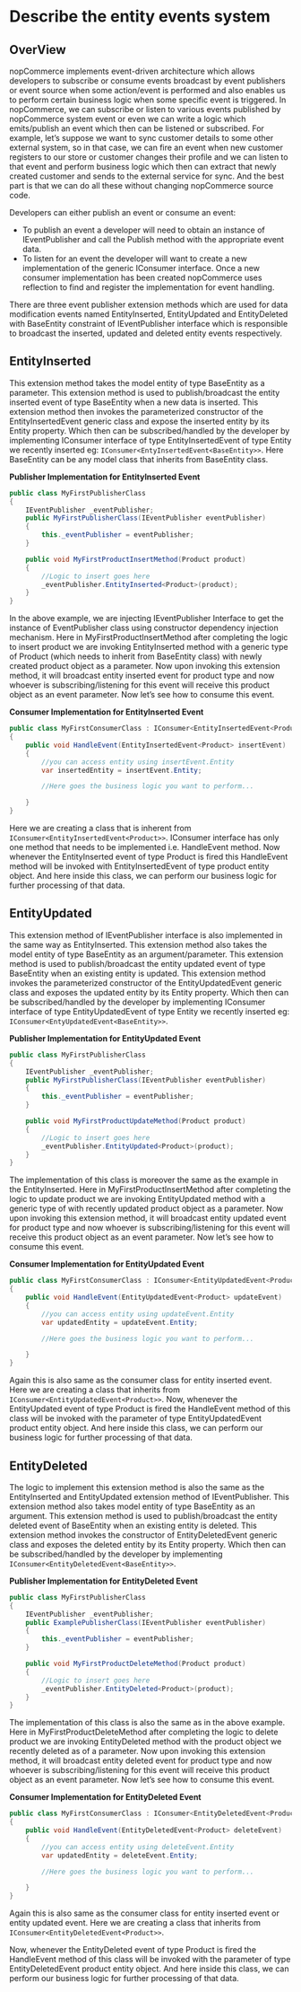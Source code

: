 ﻿# Describe the entity events system
## OverView 
nopCommerce implements event-driven architecture which allows developers to subscribe or consume events broadcast by event publishers or event source when some action/event is performed and also enables us to perform certain business logic when some specific event is triggered. In nopCommerce, we can subscribe or listen to various events published by nopCommerce system event or even we can write a logic which emits/publish an event which then can be listened or subscribed. For example, let’s suppose we want to sync customer details to some other external system, so in that case, we can fire an event when new customer registers to our store or customer changes their profile and we can listen to that event and perform business logic which then can extract that newly created customer and sends to the external service for sync. And the best part is that we can do all these without changing nopCommerce source code.

Developers can either publish an event or consume an event:
-	To publish an event a developer will need to obtain an instance of IEventPublisher and call the Publish method with the appropriate event data.
-	To listen for an event the developer will want to create a new implementation of the generic IConsumer interface. Once a new consumer implementation has been created nopCommerce uses reflection to find and register the implementation for event handling.


There are three event publisher extension methods which are used for data modification events named EntityInserted, EntityUpdated and EntityDeleted with BaseEntity constraint of IEventPublisher interface which is responsible to broadcast the inserted, updated and deleted entity events respectively.

## EntityInserted
This extension method takes the model entity of type BaseEntity as a parameter. This extension method is used to publish/broadcast the entity inserted event of type BaseEntity when a new data is inserted. This extension method then invokes the parameterized constructor of the EntityInsertedEvent generic class and expose the inserted entity by its Entity property. Which then can be subscribed/handled by the developer by implementing IConsumer interface of type EntityInsertedEvent of type Entity we recently inserted eg: `IConsumer<EntyInsertedEvent<BaseEntity>>`. Here BaseEntity can be any model class that inherits from BaseEntity class.

__Publisher Implementation for EntityInserted Event__

```cs
public class MyFirstPublisherClass
{
    IEventPublisher _eventPublisher;
    public MyFirstPublisherClass(IEventPublisher eventPublisher)
    {
        this._eventPublisher = eventPublisher;
    }

    public void MyFirstProductInsertMethod(Product product)
    {
        //Logic to insert goes here
        _eventPublisher.EntityInserted<Product>(product);
    }
}
```

In the above example, we are injecting IEventPublisher Interface to get the instance of EventPublisher class using constructor dependency injection mechanism. Here in MyFirstProductInsertMethod after completing the logic to insert product we are invoking EntityInserted method with a generic type of Product (which needs to inherit from BaseEntity class) with newly created product object as a parameter. Now upon invoking this extension method, it will broadcast entity inserted event for product type and now whoever is subscribing/listening for this event will receive this product object as an event parameter. Now let’s see how to consume this event.

__Consumer Implementation for EntityInserted Event__

```cs
public class MyFirstConsumerClass : IConsumer<EntityInsertedEvent<Product>>
{
    public void HandleEvent(EntityInsertedEvent<Product> insertEvent)
    {
        //you can access entity using insertEvent.Entity
        var insertedEntity = insertEvent.Entity;

        //Here goes the business logic you want to perform...

    }
}
```

Here we are creating a class that is inherent from `IConsumer<EntityInsertedEvent<Product>>`. IConsumer interface has only one method that needs to be implemented i.e. HandleEvent method. Now whenever the EntityInserted event of type Product is fired this HandleEvent method will be invoked with EntityInsertedEvent of type product entity object. And here inside this class, we can perform our business logic for further processing of that data.

## EntityUpdated
This extension method of IEventPublisher interface is also implemented in the same way as EntityInserted.  This extension method also takes the model entity of type BaseEntity as an argument/parameter. This extension method is used to publish/broadcast the entity updated event of type BaseEntity when an existing entity is updated. This extension method invokes the parameterized constructor of the EntityUpdatedEvent generic class and exposes the updated entity by its Entity property. Which then can be subscribed/handled by the developer by implementing IConsumer interface of type EntityUpdatedEvent of type Entity we recently inserted eg: `IConsumer<EntyUpdatedEvent<BaseEntity>>`.

__Publisher Implementation for EntityUpdated Event__
```cs
public class MyFirstPublisherClass
{
    IEventPublisher _eventPublisher;
    public MyFirstPublisherClass(IEventPublisher eventPublisher)
    {
        this._eventPublisher = eventPublisher;
    }

    public void MyFirstProductUpdateMethod(Product product)
    {
        //Logic to insert goes here
        _eventPublisher.EntityUpdated<Product>(product);
    }
}
```

The implementation of this class is moreover the same as the example in the EntityInserted. Here in MyFirstProductInsertMethod after completing the logic to update product we are invoking EntityUpdated method with a generic type of with recently updated product object as a parameter. Now upon invoking this extension method, it will broadcast entity updated event for product type and now whoever is subscribing/listening for this event will receive this product object as an event parameter. Now let’s see how to consume this event.

__Consumer Implementation for EntityUpdated Event__

```cs
public class MyFirstConsumerClass : IConsumer<EntityUpdatedEvent<Product>>
{
    public void HandleEvent(EntityUpdatedEvent<Product> updateEvent)
    {
        //you can access entity using updateEvent.Entity
        var updatedEntity = updateEvent.Entity;

        //Here goes the business logic you want to perform...

    }
}
```

Again this is also same as the consumer class for entity inserted event. Here we are creating a class that inherits from `IConsumer<EntityUpdatedEvent<Product>>`. Now, whenever the EntityUpdated event of type Product is fired the HandleEvent method of this class will be invoked with the parameter of type EntityUpdatedEvent product entity object. And here inside this class, we can perform our business logic for further processing of that data.

## EntityDeleted
The logic to implement this extension method is also the same as the EntityInserted and EntityUpdated extension method of IEventPublisher. This extension method also takes model entity of type BaseEntity as an argument. This extension method is used to publish/broadcast the entity deleted event of BaseEntity when an existing entity is deleted. This extension method invokes the constructor of EntityDeletedEvent generic class and exposes the deleted entity by its Entity property. Which then can be subscribed/handled by the developer by implementing `IConsumer<EntityDeletedEvent<BaseEntity>>`.

__Publisher Implementation for EntityDeleted Event__

```cs
public class MyFirstPublisherClass
{
    IEventPublisher _eventPublisher;
    public ExamplePublisherClass(IEventPublisher eventPublisher)
    {
        this._eventPublisher = eventPublisher;
    }

    public void MyFirstProductDeleteMethod(Product product)
    {
        //Logic to insert goes here
        _eventPublisher.EntityDeleted<Product>(product);
    }
}
```
The implementation of this class is also the same as in the above example. Here in MyFirstProductDeleteMethod after completing the logic to delete product we are invoking EntityDeleted method with the product object we recently deleted as of a parameter. Now upon invoking this extension method, it will broadcast entity deleted event for product type and now whoever is subscribing/listening for this event will receive this product object as an event parameter. Now let’s see how to consume this event.

__Consumer Implementation for EntityDeleted Event__
```cs
public class MyFirstConsumerClass : IConsumer<EntityDeletedEvent<Product>>
{
    public void HandleEvent(EntityDeletedEvent<Product> deleteEvent)
    {
        //you can access entity using deleteEvent.Entity
        var updatedEntity = deleteEvent.Entity;

        //Here goes the business logic you want to perform...

    }
}
```
Again this is also same as the consumer class for entity inserted event or entity updated event. Here we are creating a class that inherits from `IConsumer<EntityDeletedEvent<Product>>`. 

Now, whenever the EntityDeleted event of type Product is fired the HandleEvent method of this class will be invoked with the parameter of type EntityDeletedEvent product entity object. And here inside this class, we can perform our business logic for further processing of that data.